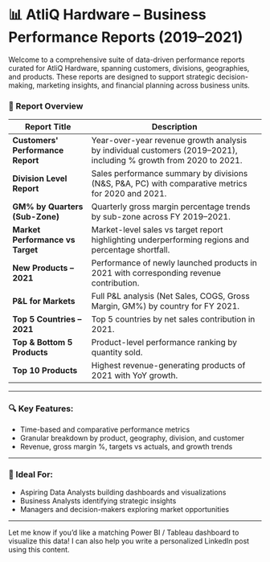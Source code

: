 
# 📊 AtliQ Hardware – Business Performance Reports (2019–2021)

Welcome to a comprehensive suite of data-driven performance reports curated for AtliQ Hardware, spanning customers, divisions, geographies, and products. These reports are designed to support strategic decision-making, marketing insights, and financial planning across business units.

### 🧾 Report Overview

| Report Title                      | Description                                                                                                       |
| --------------------------------- | ----------------------------------------------------------------------------------------------------------------- |
| **Customers' Performance Report** | Year-over-year revenue growth analysis by individual customers (2019–2021), including % growth from 2020 to 2021. |
| **Division Level Report**         | Sales performance summary by divisions (N\&S, P\&A, PC) with comparative metrics for 2020 and 2021.               |
| **GM% by Quarters (Sub-Zone)**    | Quarterly gross margin percentage trends by sub-zone across FY 2019–2021.                                         |
| **Market Performance vs Target**  | Market-level sales vs target report highlighting underperforming regions and percentage shortfall.                |
| **New Products – 2021**           | Performance of newly launched products in 2021 with corresponding revenue contribution.                           |
| **P\&L for Markets**              | Full P\&L analysis (Net Sales, COGS, Gross Margin, GM%) by country for FY 2021.                                   |
| **Top 5 Countries – 2021**        | Top 5 countries by net sales contribution in 2021.                                                                |
| **Top & Bottom 5 Products**       | Product-level performance ranking by quantity sold.                                                               |
| **Top 10 Products**               | Highest revenue-generating products of 2021 with YoY growth.                                                      |

---

### 🔍 Key Features:

* Time-based and comparative performance metrics
* Granular breakdown by product, geography, division, and customer
* Revenue, gross margin %, targets vs actuals, and growth trends

---

### 🎯 Ideal For:

* Aspiring Data Analysts building dashboards and visualizations
* Business Analysts identifying strategic insights
* Managers and decision-makers exploring market opportunities

---

Let me know if you’d like a matching Power BI / Tableau dashboard to visualize this data! I can also help you write a personalized LinkedIn post using this content.
